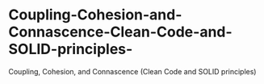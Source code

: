 # Coupling-Cohesion-and-Connascence-Clean-Code-and-SOLID-principles-
Coupling, Cohesion, and Connascence (Clean Code and SOLID principles)
